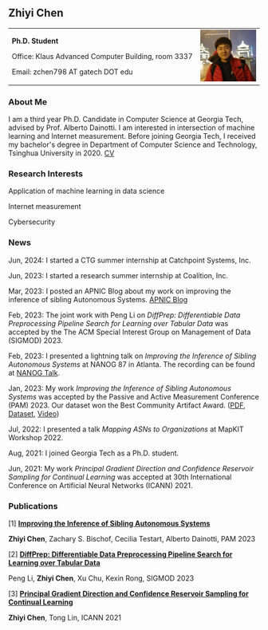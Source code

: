 ## Zhiyi Chen

<table border="0" frame=void>
  <tr>
    <td width="75%">
      <p><b>Ph.D. Student</b></p>
      <p>Office: Klaus Advanced Computer Building, room 3337</p>
      <p>Email: zchen798 AT gatech DOT edu</p>
    </td>
    <td width="25%">
      <img src="./image.jpg" width="100%">
    </td>
  </tr>
</table>

### About Me

I am a third year Ph.D. Candidate in Computer Science at Georgia Tech, advised by Prof. Alberto Dainotti. I am interested in intersection of machine learning and Internet measurement. Before joining Georgia Tech, I received my bachelor's degree in Department of Computer Science and Technology, Tsinghua University in 2020.
[CV](https://github.com/zhiyichenGT/zhiyichenGT.github.io/blob/gh-pages/CV.pdf)

### Research Interests

Application of machine learning in data science

Internet measurement

Cybersecurity

### News

Jun, 2024: I started a CTG summer internship at Catchpoint Systems, Inc.

Jun, 2023: I started a research summer internship at Coalition, Inc.

Mar, 2023: I posted an APNIC Blog about my work on improving the inference of sibling Autonomous Systems. [APNIC Blog](https://blog.apnic.net/2023/03/21/improving-the-inference-of-sibling-autonomous-systems/)

Feb, 2023: The joint work with Peng Li on *DiffPrep: Differentiable Data Preprocessing Pipeline Search for Learning over Tabular Data* was accepted by the The ACM Special Interest Group on Management of Data (SIGMOD) 2023.

Feb, 2023: I presented a lightning talk on *Improving the Inference of Sibling Autonomous Systems* at NANOG 87 in Atlanta. The recording can be found at [NANOG Talk](https://youtu.be/AK9PpC8FX9E).

Jan, 2023: My work *Improving the Inference of Sibling Autonomous Systems* was accepted by the Passive and Active Measurement Conference (PAM) 2023. Our dataset won the Best Community Artifact Award.
([PDF](https://github.com/zhiyichenGT/zhiyichenGT.github.io/blob/gh-pages/Improving%20the%20Inference%20of%20Sibling%20Autonomous%20Systems%20(Accepted%20Manuscript).pdf), [Dataset](https://github.com/InetIntel/Improving-Inference-of-Sibling-ASes), [Video](https://www.youtube.com/watch?v=CcgUmsEB3xc)) 
<!-- (This version of the contribution has been accepted for publication, after peer review (when applicable) but is not the Version of Record and does not reflect post-acceptance improvements, or any corrections. The Version of Record is available online at: [Paper](https://link.springer.com/chapter/10.1007/978-3-031-28486-1_15).) -->


Jul, 2022: I presented a talk *Mapping ASNs to Organizations* at MapKIT Workshop 2022.

Aug, 2021: I joined Georgia Tech as a Ph.D. student.

Jun, 2021: My work *Principal Gradient Direction and Confidence Reservoir Sampling for Continual Learning* was accepted at 30th International Conference on Artificial Neural Networks (ICANN) 2021.

### Publications

[1] [**Improving the Inference of Sibling Autonomous Systems**](https://github.com/zhiyichenGT/zhiyichenGT.github.io/blob/gh-pages/Improving%20the%20Inference%20of%20Sibling%20Autonomous%20Systems%20(Accepted%20Manuscript).pdf)

**Zhiyi Chen**, Zachary S. Bischof, Cecilia Testart, Alberto Dainotti,  PAM 2023

[2] [**DiffPrep: Differentiable Data Preprocessing Pipeline Search for Learning over Tabular Data**](https://2023.sigmod.org/)

Peng Li, **Zhiyi Chen**, Xu Chu, Kexin Rong,  SIGMOD 2023

[3] [**Principal Gradient Direction and Confidence Reservoir Sampling for Continual Learning**](http://link.springer.com/chapter/10.1007/978-3-030-86340-1_34)

**Zhiyi Chen**, Tong Lin,  ICANN 2021
